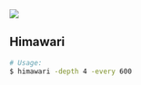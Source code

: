 <a href="https://gfycat.com/NeedyCavernousGecko">
    <img src="https://i.imgur.com/n0lzrom.gif">
</a>

## Himawari

```bash
# Usage:
$ himawari -depth 4 -every 600
```
